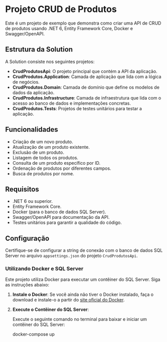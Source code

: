 # Projeto CRUD de Produtos

Este é um projeto de exemplo que demonstra como criar uma API de CRUD de produtos usando .NET 6, Entity Framework Core, Docker e Swagger/OpenAPI.

## Estrutura da Solution

A Solution consiste nos seguintes projetos:

- **CrudProdutosApi**: O projeto principal que contém a API da aplicação.
- **CrudProdutos.Application**: Camada de aplicação que lida com a lógica de negócios.
- **CrudProdutos.Domain**: Camada de domínio que define os modelos de dados da aplicação.
- **CrudProdutos.Infrastructure**: Camada de infraestrutura que lida com o acesso ao banco de dados e implementações concretas.
- **CrudProdutos.Tests**: Projetos de testes unitários para testar a aplicação.

## Funcionalidades

- Criação de um novo produto.
- Atualização de um produto existente.
- Exclusão de um produto.
- Listagem de todos os produtos.
- Consulta de um produto específico por ID.
- Ordenação de produtos por diferentes campos.
- Busca de produtos por nome.

## Requisitos

- .NET 6 ou superior.
- Entity Framework Core.
- Docker (para o banco de dados SQL Server).
- Swagger/OpenAPI para documentação da API.
- Testes unitários para garantir a qualidade do código.

## Configuração

Certifique-se de configurar a string de conexão com o banco de dados SQL Server no arquivo `appsettings.json` do projeto `CrudProdutosApi`.



### Utilizando Docker e SQL Server

Este projeto utiliza Docker para executar um contêiner do SQL Server. Siga as instruções abaixo:

1. **Instale o Docker**: Se você ainda não tiver o Docker instalado, faça o download e instale-o a partir do [site oficial do Docker](https://www.docker.com/get-started).

2. **Execute o Contêiner do SQL Server**:

   Execute o seguinte comando no terminal para baixar e iniciar um contêiner do SQL Server:

   docker-compose up

   

   

